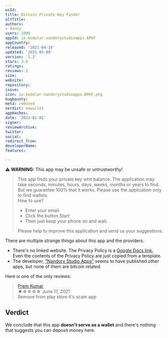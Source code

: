```yaml
---
wsId: 
title: Bitcoin Private Key Finder
altTitle: 
authors:
- danny
users: 1000
appId: io.kodular.nandorystudioapps.BPKF
appCountry: 
released: '2021-04-16'
updated: '2021-05-09'
version: '1.2'
stars: 3.8
ratings: 
reviews: 2
size: 
website: 
repository: 
issue: 
icon: io.kodular.nandorystudioapps.BPKF.png
bugbounty: 
meta: removed
verdict: nowallet
appHashes: 
date: '2023-01-02'
signer: 
reviewArchive: 
twitter: 
social: 
redirect_from: 
developerName: 
features: 

---
```


⚠️ **WARNING:** This app may be unsafe or untrustworthy!

> This app finds your private key whit balance. The application may take seconds, minutes, hours, days, weeks, months or years to find. But we guarantee 100% that it works. Please use the application only to find wallets. <br>
How to use?
> - Enter your email
> - Click the button Start
> - Then just keep your phone on and wait.
>
> Please help to improve this application and send us your suggestions.

There are multiple strange things about this app and the providers.

- There's no linked website. The Privacy Policy is a [Google Docs link.](https://docs.google.com/document/d/1g_KMwklCPIbUj9NpZ-xWYgW-67H2BaUfLpZj-LiB_ww/edit) Even the contents of the Privacy Policy are just copied from a template.
- The developer, ["Nandory Studio Apps"](https://play.google.com/store/apps/developer?id=NandoryStudioApps) seems to have published other apps, but none of them are bitcoin related.

Here is one of the only reviews:

> [Prem Kumar](https://play.google.com/store/apps/details?id=io.kodular.nandorystudioapps.BPKF&reviewId=gp%3AAOqpTOEE9srCJC6XepHXICMk3pzL8ZTbh7p5W7KwgkbEzoQA7zNigNVJkhHWohjGHs3DkYiQo6-ZR9IV2fgmNcs)<br>
  ★☆☆☆☆ June 17, 2021 <br>
       Remove from play store it's scam app
       
## Verdict

We conclude that this app **doesn't serve as a wallet** and there's nothing that suggests you can deposit money here.
